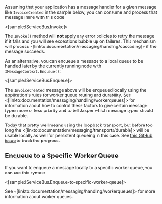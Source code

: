 <!--title:Invoking or Enqueuing a Message Locally-->

Assuming that your application has a message handler for a given message like `InvoiceCreated`
in the sample below, you can consume and process that message inline with this code:

<[sample:IServiceBus.Invoke]>

The `Invoke()` method will **not** apply any error policies to retry the message if it fails and you will see exceptions bubble up on failures. This mechanism will process <[linkto:documentation/messaging/handling/cascading]> if the message succeeds.


As an alternative, you can enqueue a message to a local queue to be handled later by the currently running node with `IMessageContext.Enqueue()`:

<[sample:IServiceBus.Enqueue]>

The `InvoiceCreated` message above will be enqueued locally using the application's rules for worker queue routing and durability. See <[linkto:documentation/messaging/handling/workerqueues]> for information about how to control these factors to give certain message types more or less priority and to tell Jasper which message types should be durable.


Today that pretty well means using the loopback transport, but before too long the <[linkto:documentation/messaging/transports/durable]> will be usable locally as well for persistent queueing in this case. See [this GitHub issue](https://github.com/JasperFx/jasper/issues/179) to track the progress.


## Enqueue to a Specific Worker Queue

If you want to enqueue a message locally to a specific worker queue, you can use this syntax:

<[sample:IServiceBus.Enqueue-to-specific-worker-queue]>

See <[linkto:documentation/messaging/handling/workerqueues]> for more information about worker queues.